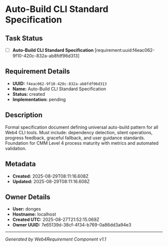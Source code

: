 # Auto-Build CLI Standard Specification

## Task Status
- [ ] **Auto-Build CLI Standard Specification** [requirement:uuid:f4eac062-9f10-420c-832a-ab8fdf96d313]

## Requirement Details

- **UUID:** `f4eac062-9f10-420c-832a-ab8fdf96d313`
- **Name:** Auto-Build CLI Standard Specification
- **Status:** created
- **Implementation:** pending

## Description

Formal specification document defining universal auto-build pattern for all Web4 CLI tools. Must include: dependency detection, silent operations, progress feedback, graceful fallback, and user guidance standards. Foundation for CMM Level 4 process maturity with metrics and automated validation.

## Metadata

- **Created:** 2025-08-29T08:11:16.608Z
- **Updated:** 2025-08-29T08:11:16.608Z

## Owner Details

- **User:** donges
- **Hostname:** localhost
- **Created UTC:** 2025-08-27T21:52:15.069Z
- **Owner UUID:** 7e65139d-38cf-4f34-b769-0a86dd3a94e3

---

*Generated by Web4Requirement Component v1.1*